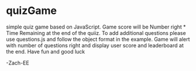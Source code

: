 # quizGame
simple quiz game based on JavaScript. Game score will be Number right * Time Remaining at the end of the quiiz. To add additional questions please use questions.js and follow the object format in the example. Game will alert with number of questions right and display user score and leaderboard at the end. Have fun and good luck

-Zach-EE
